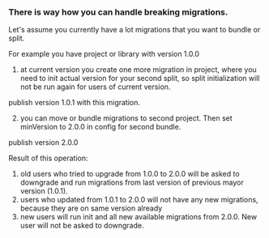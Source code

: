 

### There is way how you can handle breaking migrations.

Let's assume you currently have a lot migrations that you want to bundle or split.


For example you have project or library with version 1.0.0

1) at current version you create one more migration in project, where you need to init  actual version for your 
second split, so split initialization will not be run again for users of current version.

publish version 1.0.1 with this migration.

2) you can move or bundle migrations to second project. Then set minVersion to 2.0.0 in config for second bundle.

publish version 2.0.0


Result of this operation:
1) old users who tried to upgrade from 1.0.0 to 2.0.0 will be asked 
to downgrade and run migrations from last version of previous mayor version (1.0.1).
2) users who updated from 1.0.1 to 2.0.0 will not have any new migrations, 
because they are on same version already
3) new users will run init and all new available migrations from 2.0.0. New user 
will not be asked to downgrade.

